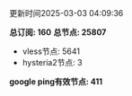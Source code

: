 更新时间2025-03-03 04:09:36

**总订阅: 160**
**总节点: 25807**
- vless节点: 5641
- hysteria2节点: 3

**google ping有效节点: 411**
